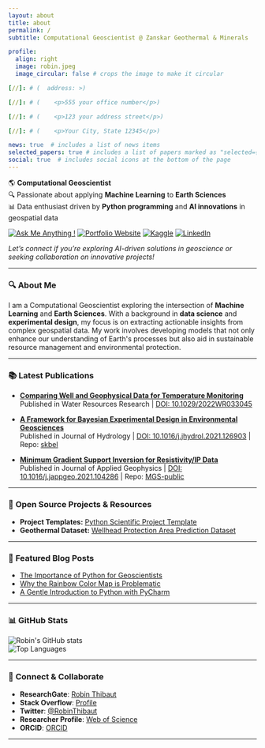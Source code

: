 ```yaml
---
layout: about
title: about
permalink: /
subtitle: Computational Geoscientist @ Zanskar Geothermal & Minerals

profile:
  align: right
  image: robin.jpeg
  image_circular: false # crops the image to make it circular

[//]: # (  address: >)

[//]: # (    <p>555 your office number</p>)

[//]: # (    <p>123 your address street</p>)

[//]: # (    <p>Your City, State 12345</p>)

news: true  # includes a list of news items
selected_papers: true # includes a list of papers marked as "selected={true}"
social: true  # includes social icons at the bottom of the page
---
```


🌎 **Computational Geoscientist**  
🔍 Passionate about applying **Machine Learning** to **Earth Sciences**  
📊 Data enthusiast driven by **Python programming** and **AI innovations** in geospatial data

[![Ask Me Anything !](https://img.shields.io/badge/Ask%20me-anything-1abc9c.svg)](mailto:robin.thibaut@ugent.be) [![Portfolio Website](https://img.shields.io/badge/Portfolio-Website-blue.svg)](https://robinthibaut.github.io/) [![Kaggle](https://img.shields.io/badge/Kaggle-Profile-20beff)](https://www.kaggle.com/robustus) [![LinkedIn](https://img.shields.io/badge/LinkedIn-Profile-blue)](https://www.linkedin.com/in/robin-thibaut/)  

*Let’s connect if you’re exploring AI-driven solutions in geoscience or seeking collaboration on innovative projects!*

---

### 🔍 **About Me**

I am a Computational Geoscientist exploring the intersection of **Machine Learning** and **Earth Sciences**. With a background in **data science** and **experimental design**, my focus is on extracting actionable insights from complex geospatial data. My work involves developing models that not only enhance our understanding of Earth's processes but also aid in sustainable resource management and environmental protection.

---

### 📚 **Latest Publications**

- **[Comparing Well and Geophysical Data for Temperature Monitoring](https://agupubs.onlinelibrary.wiley.com/doi/10.1029/2022WR033045)**  
  Published in Water Resources Research | [DOI: 10.1029/2022WR033045](https://doi.org/10.1029/2022WR033045)

- **[A Framework for Bayesian Experimental Design in Environmental Geosciences](https://www.sciencedirect.com/science/article/pii/S0022169421009537)**  
  Published in Journal of Hydrology | [DOI: 10.1016/j.jhydrol.2021.126903](https://doi.org/10.1016/j.jhydrol.2021.126903) | Repo: [skbel](https://github.com/robinthibaut/skbel)

- **[Minimum Gradient Support Inversion for Resistivity/IP Data](https://www.sciencedirect.com/science/article/pii/S0926985121000331#f0005)**  
  Published in Journal of Applied Geophysics | [DOI: 10.1016/j.jappgeo.2021.104286](https://doi.org/10.1016/j.jappgeo.2021.104286) | Repo: [MGS-public](https://github.com/robinthibaut/MGS-public)

---

### 🧰 **Open Source Projects & Resources**

- **Project Templates:** [Python Scientific Project Template](https://github.com/robinthibaut/project_template)  
- **Geothermal Dataset:** [Wellhead Protection Area Prediction Dataset](https://www.kaggle.com/datasets/robustus/whpa-prediction)

---

### 📝 **Featured Blog Posts**

- [The Importance of Python for Geoscientists](https://medium.com/@robin.thibaut/the-importance-of-python-for-geoscientists-28b68620ad45)  
- [Why the Rainbow Color Map is Problematic](https://medium.com/@robin.thibaut/why-the-rainbow-color-map-is-problematic-23293d0937d5)  
- [A Gentle Introduction to Python with PyCharm](https://medium.com/@robin.thibaut/a-gentle-introduction-to-python-with-pycharm-367f6b73364a)  

---

### 📊 **GitHub Stats**

![Robin's GitHub stats](https://github-readme-stats.vercel.app/api?username=robinthibaut&show_icons=true&theme=radical&hide_rank=true)  
![Top Languages](https://github-readme-stats.vercel.app/api/top-langs/?username=robinthibaut&layout=compact&theme=radical)

---

### 🤝 **Connect & Collaborate**

- **ResearchGate**: [Robin Thibaut](https://www.researchgate.net/profile/Robin_Thibaut)  
- **Stack Overflow**: [Profile](https://stackoverflow.com/users/13371578/robin-thibaut)  
- **Twitter**: [@RobinThibaut](https://twitter.com/RobinThibaut)  
- **Researcher Profile**: [Web of Science](https://www.webofscience.com/wos/author/record/GQP-0336-2022) 
- **ORCID**: [ORCID](https://orcid.org/0000-0001-7556-2700)  

---